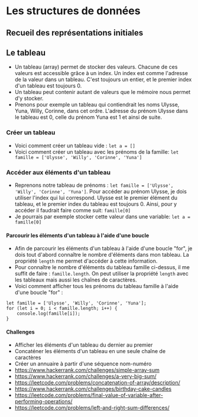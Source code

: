 # Les structures de données

## Recueil des représentations initiales

## Le tableau

- Un tableau (array) permet de stocker des valeurs. Chacune de ces valeurs est accessible grâce à un index. Un index est comme l'adresse de la valeur dans un tableau. C'est toujours un entier, et le premier index d'un tableau est toujours 0.
- Un tableau peut contenir autant de valeurs que le mémoire nous permet d'y stocker.
- Prenons pour exemple un tableau qui contiendrait les noms Ulysse, Yuna, Willy, Corinne, dans cet ordre. L'adresse du prénom Ulysse dans le tableau est 0, celle du prénom Yuna est 1 et ainsi de suite.

### Créer un tableau

- Voici comment créer un tableau vide : `let a = []`
- Voici comment créer un tableau avec les prénoms de la famille: `let famille = ['Ulysse', 'Willy', 'Corinne', 'Yuna']`

### Accéder aux éléments d'un tableau

- Reprenons notre tableau de prénoms : `let famille = ['Ulysse', 'Willy', 'Corinne', 'Yuna']`. Pour accéder au prénom Ulysse, je dois utiliser l'index qui lui correspond. Ulysse est le premier élément du tableau, et le premier index du tableau est toujours 0. Ainsi, pour y accéder il faudrait faire comme suit: `famille[0]`
- Je pourrais par exemple stocker cette valeur dans une variable: `let a = famille[0]`

#### Parcourir les éléments d'un tableau à l'aide d'une boucle

- Afin de parcourir les éléments d'un tableau à l'aide d'une boucle "for", je dois tout d'abord connaître le nombre d'éléments dans mon tableau. La propriété `length` me permet d'accéder à cette information.
- Pour connaître le nombre d'éléments du tableau famille ci-dessus, il me suffit de faire : `famille.length`. On peut utiliser la propriété `length` avec les tableaux mais aussi les chaînes de caractères.
- Voici comment afficher tous les prénoms du tableau famille à l'aide d'une boucle "for" :

```(js)
let famille = ['Ulysse', 'Willy', 'Corinne', 'Yuna'];
for (let i = 0; i < famille.length; i++) {
    console.log(famille[i]);
}
```

#### Challenges

- Afficher les éléments d'un tableau du dernier au premier
- Concaténer les éléments d'un tableau en une seule chaîne de caractères
- Créer un annuaire à partir d'une séquence nom-numéro
- https://www.hackerrank.com/challenges/simple-array-sum
- https://www.hackerrank.com/challenges/a-very-big-sum/
- https://leetcode.com/problems/concatenation-of-array/description/
- https://www.hackerrank.com/challenges/birthday-cake-candles
- https://leetcode.com/problems/final-value-of-variable-after-performing-operations/
- https://leetcode.com/problems/left-and-right-sum-differences/
